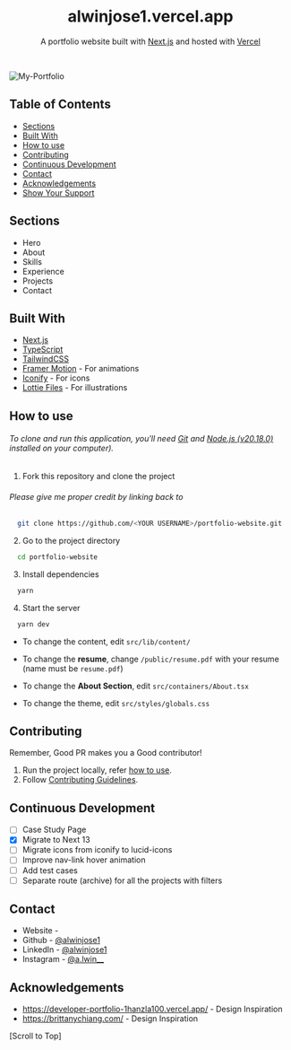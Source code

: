 <h1 align="center">
  alwinjose1.vercel.app
</h1>
<p align="center">
  A portfolio website built with <a href="https://nextjs.org/" target="_blank">Next.js</a> and hosted with <a href="https://vercel.com/" target="_blank">Vercel</a>
</p>

<br>

![My-Portfolio](https://github.com/user-attachments/assets/633eca7b-9691-471e-9b14-994a63ff8ca3)



## Table of Contents

- [Sections](#sections)
- [Built With](#built-with)
- [How to use](#how-to-use)
- [Contributing](#contributing)
- [Continuous Development](#continuous-development)
- [Contact](#contact)
- [Acknowledgements](#acknowledgements)
- [Show Your Support](#show-your-support)

## Sections

- Hero
- About
- Skills
- Experience
- Projects
- Contact

## Built With

- [Next.js](https://nextjs.org/)
- [TypeScript](https://www.typescriptlang.org/)
- [TailwindCSS](https://tailwindcss.com/)
- [Framer Motion](https://www.framer.com/motion/) - For animations
- [Iconify](https://icon-sets.iconify.design/) - For icons
- [Lottie Files](https://lottiefiles.com/) - For illustrations

## How to use

###### To clone and run this application, you'll need [Git](https://git-scm.com) and [Node.js (v20.18.0)](https://nodejs.org/en/download/) installed on your computer).

1. Fork this repository and clone the project

###### Please give me proper credit by linking back to

```bash
  git clone https://github.com/<YOUR USERNAME>/portfolio-website.git
```

2. Go to the project directory

```bash
  cd portfolio-website
```

3. Install dependencies

```bash
  yarn
```

4. Start the server

```bash
  yarn dev
```

- To change the content, edit `src/lib/content/`

- To change the **resume**, change `/public/resume.pdf` with your resume (name must be `resume.pdf`)

- To change the **About Section**, edit `src/containers/About.tsx`

- To change the theme, edit `src/styles/globals.css`

## Contributing

Remember, Good PR makes you a Good contributor!

1. Run the project locally, refer [how to use](#how-to-use).
2. Follow [Contributing Guidelines](/CONTRIBUTING.md).

## Continuous Development

- [ ] Case Study Page
- [x] Migrate to Next 13
- [ ] Migrate icons from iconify to lucid-icons
- [ ] Improve nav-link hover animation
- [ ] Add test cases
- [ ] Separate route (archive) for all the projects with filters

## Contact

- Website - [](https://alwin-portfolio.vercel.app/)
- Github - [@alwinjose1](https://github.com/alwinjose1)
- LinkedIn - [@alwinjose1](https://www.linkedin.com/in/alwinjose1/)
- Instagram - [@a.lwin__](https://www.instagram.com/a.lwin__)

## Acknowledgements

- https://developer-portfolio-1hanzla100.vercel.app/ - Design Inspiration
- https://brittanychiang.com/ - Design Inspiration

[Scroll to Top]

